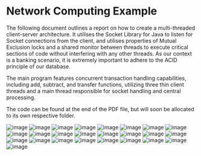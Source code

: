 # Network Computing Example
The following document outlines a report on how to create a multi-threaded client-server architecture. It utilises the Socket Library for Java to listen for Socket connections from the client, and utilises properties of Mutual Exclusion locks and a shared monitor between threads to execute critical sections of code without interfering with any other threads. As our context is a banking scenario, it is extremely important to adhere to the ACID principle of our database.

The main program features concurrent transaction handling capabilities, including add, subtract, and transfer functions, utilizing three thin client threads and a main thread responsible for socket handling and central processing. 

The code can be found at the end of the PDF file, but will soon be allocated to its own respective folder.


![image](https://github.com/Affiq/Network-Computing-Example/blob/FileUpload/output-001.jpg?raw=true)
![image](https://github.com/Affiq/Network-Computing-Example/blob/FileUpload/output-002.jpg?raw=true)
![image](https://github.com/Affiq/Network-Computing-Example/blob/FileUpload/output-003.jpg?raw=true)
![image](https://github.com/Affiq/Network-Computing-Example/blob/FileUpload/output-004.jpg?raw=true)
![image](https://github.com/Affiq/Network-Computing-Example/blob/FileUpload/output-005.jpg?raw=true)
![image](https://github.com/Affiq/Network-Computing-Example/blob/FileUpload/output-006.jpg?raw=true)
![image](https://github.com/Affiq/Network-Computing-Example/blob/FileUpload/output-007.jpg?raw=true)
![image](https://github.com/Affiq/Network-Computing-Example/blob/FileUpload/output-008.jpg?raw=true)
![image](https://github.com/Affiq/Network-Computing-Example/blob/FileUpload/output-009.jpg?raw=true)
![image](https://github.com/Affiq/Network-Computing-Example/blob/FileUpload/output-010.jpg?raw=true)
![image](https://github.com/Affiq/Network-Computing-Example/blob/FileUpload/output-011.jpg?raw=true)
![image](https://github.com/Affiq/Network-Computing-Example/blob/FileUpload/output-012.jpg?raw=true)
![image](https://github.com/Affiq/Network-Computing-Example/blob/FileUpload/output-013.jpg?raw=true)
![image](https://github.com/Affiq/Network-Computing-Example/blob/FileUpload/output-014.jpg?raw=true)
![image](https://github.com/Affiq/Network-Computing-Example/blob/FileUpload/output-015.jpg?raw=true)
![image](https://github.com/Affiq/Network-Computing-Example/blob/FileUpload/output-016.jpg?raw=true)
![image](https://github.com/Affiq/Network-Computing-Example/blob/FileUpload/output-017.jpg?raw=true)
![image](https://github.com/Affiq/Network-Computing-Example/blob/FileUpload/output-018.jpg?raw=true)
![image](https://github.com/Affiq/Network-Computing-Example/blob/FileUpload/output-019.jpg?raw=true)
![image](https://github.com/Affiq/Network-Computing-Example/blob/FileUpload/output-020.jpg?raw=true)
![image](https://github.com/Affiq/Network-Computing-Example/blob/FileUpload/output-021.jpg?raw=true)
![image](https://github.com/Affiq/Network-Computing-Example/blob/FileUpload/output-022.jpg?raw=true)
![image](https://github.com/Affiq/Network-Computing-Example/blob/FileUpload/output-023.jpg?raw=true)
![image](https://github.com/Affiq/Network-Computing-Example/blob/FileUpload/output-024.jpg?raw=true)
![image](https://github.com/Affiq/Network-Computing-Example/blob/FileUpload/output-025.jpg?raw=true)
